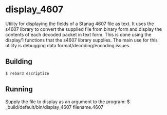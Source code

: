 # display_4607
Utility for displaying the fields of a Stanag 4607 file as text. It uses the s4607 library to convert the supplied file from binary form and display the contents of each decoded packet in text form. This is done using the display/1 functions that the s4607 library supplies. The main use for this utility is debugging data format/decoding/encoding issues.

## Building
    $ rebar3 escriptize

## Running
Supply the file to display as an argument to the program:
    $ _build/default/bin/display_4607 filename.4607

